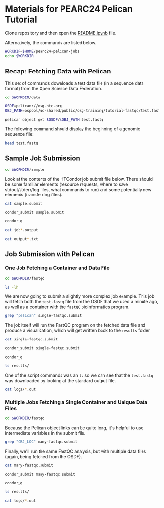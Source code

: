 # Materials for PEARC24 Pelican Tutorial

Clone repository and then open the [README.ipynb](README.ipynb) file.

Alternatively, the commands are listed below. 

```bash
WORKDIR=$HOME/pearc24-pelican-jobs
echo $WORKDIR
```

## Recap: Fetching Data with Pelican

This set of commands downloads a test data file (in a sequence data format) from the Open Science Data Federation. 


```bash
cd $WORKDIR/data

OSDF=pelican://osg-htc.org
OBJ_PATH=ospool/uc-shared/public/osg-training/tutorial-fastqc/test.fastq
```


```bash
pelican object get $OSDF/$OBJ_PATH test.fastq
```

The following command should display the beginning of a genomic sequence file: 


```bash
head test.fastq
```

## Sample Job Submission


```bash
cd $WORKDIR/sample
```

Look at the contents of the HTCondor job submit file below. There should be some familiar elements (resource requests, where to save stdout/stderr/log files, what commands to run) and some potentially new elements (transferring files). 


```bash
cat sample.submit
```


```bash
condor_submit sample.submit
```


```bash
condor_q
```


```bash
cat job*.output
```


```bash
cat output*.txt
```

## Job Submission with Pelican

### One Job Fetching a Container and Data File


```bash
cd $WORKDIR/fastqc
```


```bash
ls -lh
```

We are now going to submit a slightly more complex job example. This job will fetch both the `test.fastq` file from the OSDF that we used a minute ago, as well as a container with the `fastQC` bioinformatics program. 


```bash
grep "pelican" single-fastqc.submit
```

The job itself will run the FastQC program on the fetched data file and produce a visualization, which will get written back to the `results` folder


```bash
cat single-fastqc.submit
```


```bash
condor_submit single-fastqc.submit
```


```bash
condor_q
```


```bash
ls results/
```

One of the script commands was an `ls` so we can see that the `test.fastq` was downloaded by looking at the standard output file. 


```bash
cat logs/*.out
```

### Multiple Jobs Fetching a Single Container and Unique Data Files


```bash
cd $WORKDIR/fastqc
```

Because the Pelican object links can be quite long, it's helpful to use intermediate variables in the submit file. 


```bash
grep "OBJ_LOC" many-fastqc.submit
```

Finally, we'll run the same FastQC analysis, but with multiple data files (again, being fetched from the OSDF). 


```bash
cat many-fastqc.submit
```


```bash
condor_submit many-fastqc.submit
```


```bash
condor_q
```


```bash
ls results/
```


```bash
cat logs/*.out
```
